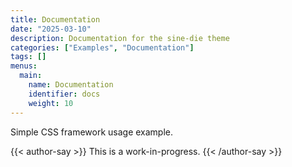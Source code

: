 ```yaml
---
title: Documentation
date: "2025-03-10"
description: Documentation for the sine-die theme
categories: ["Examples", "Documentation"]
tags: []
menus:
  main:
    name: Documentation
    identifier: docs
    weight: 10
---
```


Simple CSS framework usage example.

{{< author-say >}}
This is a work-in-progress.
{{< /author-say >}}
